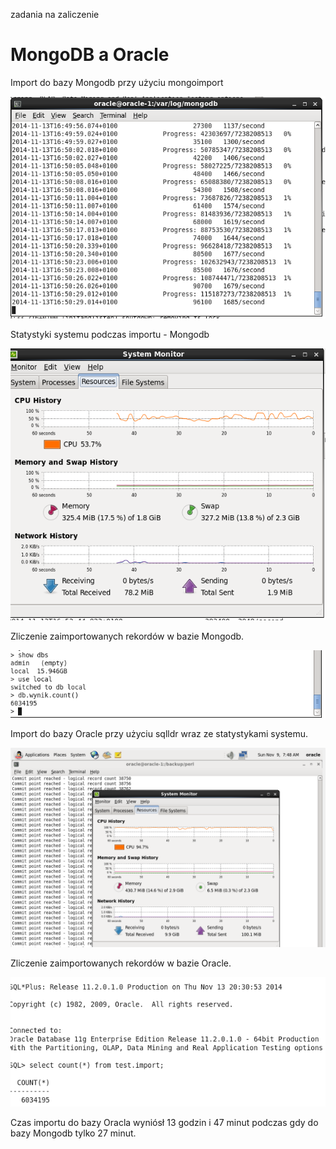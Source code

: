 zadania na zaliczenie

MongoDB a Oracle
========


 <p>Import do bazy Mongodb przy użyciu mongoimport</p>
 <img src="https://github.com/wardzinskaj/nosqlzal/blob/master/java_project/mongodb_import.png"> 
 <p>Statystyki systemu podczas importu - Mongodb</p>
 <img src="https://github.com/wardzinskaj/nosqlzal/blob/master/java_project/mongodb_system.png"> 
 
 <p>Zliczenie zaimportowanych rekordów w bazie Mongodb. </p>
 <img src="https://github.com/wardzinskaj/nosqlzal/blob/master/java_project/mongo_count.png"> 
 
 
 <p>Import do bazy Oracle przy użyciu sqlldr wraz ze statystykami systemu. </p>
 <img src="https://github.com/wardzinskaj/nosqlzal/blob/master/java_project/oracle_system.png">

<p>Zliczenie zaimportowanych rekordów w bazie Oracle. </p>
<img src="https://github.com/wardzinskaj/nosqlzal/blob/master/java_project/oracle_count.png">
<p></p>
<p>Czas importu do bazy Oracla wyniósł 13 godzin i 47 minut podczas gdy do bazy Mongodb tylko 27 minut.</p>
